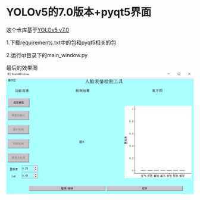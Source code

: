 

# YOLOv5的7.0版本+pyqt5界面

这个仓库基于[YOLOv5 v7.0](https://github.com/ultralytics/yolov5/tree/v7.0)

1.下载requirements.txt中的包和pyqt5相关的包

2.运行qt目录下的main_window.py



最后的效果图
![img.png](https://github.com/zhangqian6/yolov5_7.0/blob/main/img.png)

